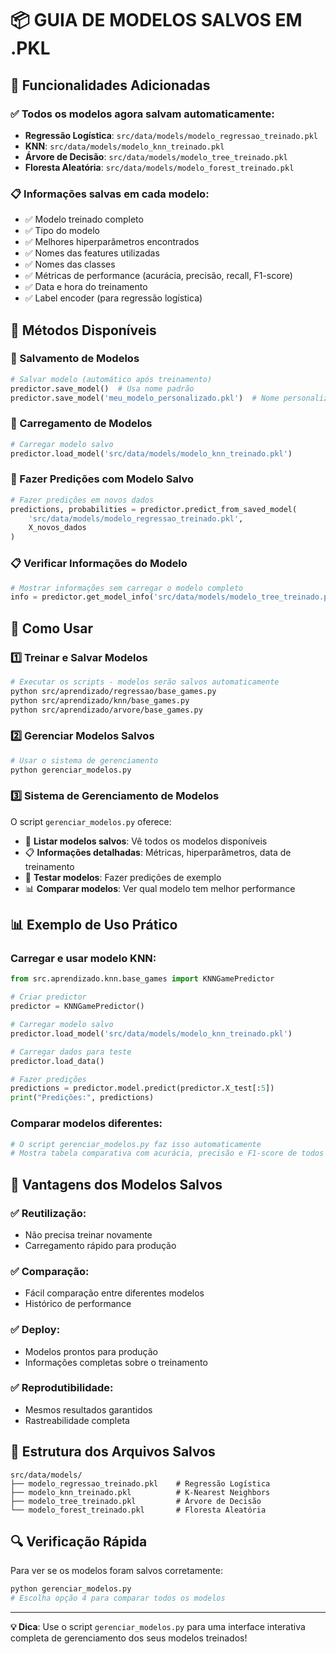 # 📦 GUIA DE MODELOS SALVOS EM .PKL

## 🎯 Funcionalidades Adicionadas

### ✅ Todos os modelos agora salvam automaticamente:
- **Regressão Logística**: `src/data/models/modelo_regressao_treinado.pkl`
- **KNN**: `src/data/models/modelo_knn_treinado.pkl`
- **Árvore de Decisão**: `src/data/models/modelo_tree_treinado.pkl`
- **Floresta Aleatória**: `src/data/models/modelo_forest_treinado.pkl`

### 📋 Informações salvas em cada modelo:
- ✅ Modelo treinado completo
- ✅ Tipo do modelo
- ✅ Melhores hiperparâmetros encontrados
- ✅ Nomes das features utilizadas
- ✅ Nomes das classes
- ✅ Métricas de performance (acurácia, precisão, recall, F1-score)
- ✅ Data e hora do treinamento
- ✅ Label encoder (para regressão logística)

## 🔧 Métodos Disponíveis

### 💾 Salvamento de Modelos
```python
# Salvar modelo (automático após treinamento)
predictor.save_model()  # Usa nome padrão
predictor.save_model('meu_modelo_personalizado.pkl')  # Nome personalizado
```

### 📂 Carregamento de Modelos
```python
# Carregar modelo salvo
predictor.load_model('src/data/models/modelo_knn_treinado.pkl')
```

### 🔮 Fazer Predições com Modelo Salvo
```python
# Fazer predições em novos dados
predictions, probabilities = predictor.predict_from_saved_model(
    'src/data/models/modelo_regressao_treinado.pkl', 
    X_novos_dados
)
```

### 📋 Verificar Informações do Modelo
```python
# Mostrar informações sem carregar o modelo completo
info = predictor.get_model_info('src/data/models/modelo_tree_treinado.pkl')
```

## 🚀 Como Usar

### 1️⃣ Treinar e Salvar Modelos
```bash
# Executar os scripts - modelos serão salvos automaticamente
python src/aprendizado/regressao/base_games.py
python src/aprendizado/knn/base_games.py
python src/aprendizado/arvore/base_games.py
```

### 2️⃣ Gerenciar Modelos Salvos
```bash
# Usar o sistema de gerenciamento
python gerenciar_modelos.py
```

### 3️⃣ Sistema de Gerenciamento de Modelos
O script `gerenciar_modelos.py` oferece:
- 📂 **Listar modelos salvos**: Vê todos os modelos disponíveis
- 📋 **Informações detalhadas**: Métricas, hiperparâmetros, data de treinamento
- 🧪 **Testar modelos**: Fazer predições de exemplo
- 📊 **Comparar modelos**: Ver qual modelo tem melhor performance

## 📊 Exemplo de Uso Prático

### Carregar e usar modelo KNN:
```python
from src.aprendizado.knn.base_games import KNNGamePredictor

# Criar predictor
predictor = KNNGamePredictor()

# Carregar modelo salvo
predictor.load_model('src/data/models/modelo_knn_treinado.pkl')

# Carregar dados para teste
predictor.load_data()

# Fazer predições
predictions = predictor.model.predict(predictor.X_test[:5])
print("Predições:", predictions)
```

### Comparar modelos diferentes:
```python
# O script gerenciar_modelos.py faz isso automaticamente
# Mostra tabela comparativa com acurácia, precisão e F1-score de todos os modelos
```

## 🎯 Vantagens dos Modelos Salvos

### ✅ **Reutilização**: 
- Não precisa treinar novamente
- Carregamento rápido para produção

### ✅ **Comparação**: 
- Fácil comparação entre diferentes modelos
- Histórico de performance

### ✅ **Deploy**: 
- Modelos prontos para produção
- Informações completas sobre o treinamento

### ✅ **Reprodutibilidade**: 
- Mesmos resultados garantidos
- Rastreabilidade completa

## 📁 Estrutura dos Arquivos Salvos

```
src/data/models/
├── modelo_regressao_treinado.pkl    # Regressão Logística
├── modelo_knn_treinado.pkl          # K-Nearest Neighbors  
├── modelo_tree_treinado.pkl         # Árvore de Decisão
└── modelo_forest_treinado.pkl       # Floresta Aleatória
```

## 🔍 Verificação Rápida

Para ver se os modelos foram salvos corretamente:
```bash
python gerenciar_modelos.py
# Escolha opção 4 para comparar todos os modelos
```

---
**💡 Dica**: Use o script `gerenciar_modelos.py` para uma interface interativa completa de gerenciamento dos seus modelos treinados!
